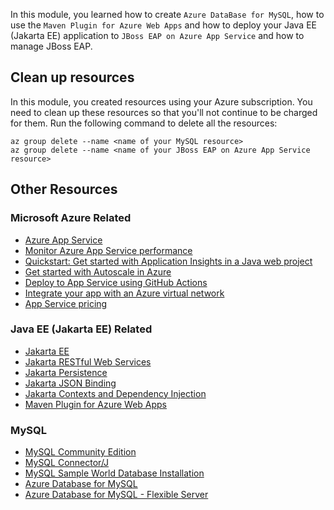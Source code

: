 In this module, you learned how to create `Azure DataBase for MySQL`, how to use the `Maven Plugin for Azure Web Apps` and how to deploy your Java EE (Jakarta EE) application to `JBoss EAP on Azure App Service` and how to manage JBoss EAP.

## Clean up resources

In this module, you created resources using your Azure subscription. You need to clean up these resources so that you'll not continue to be charged for them.
Run the following command to delete all the resources:

```azurecli
az group delete --name <name of your MySQL resource>
az group delete --name <name of your JBoss EAP on Azure App Service resource>
```

## Other Resources

### Microsoft Azure Related

* [Azure App Service](https://docs.microsoft.com/azure/app-service/)
* [Monitor Azure App Service performance](https://docs.microsoft.com/en-us/azure/azure-monitor/app/azure-web-apps?tabs=java)
* [Quickstart: Get started with Application Insights in a Java web project](https://docs.microsoft.com/azure/azure-monitor/app/java-get-started?tabs=maven)
* [Get started with Autoscale in Azure](https://docs.microsoft.com/azure/azure-monitor/platform/autoscale-get-started)
* [Deploy to App Service using GitHub Actions](https://docs.microsoft.com/azure/app-service/deploy-github-actions?tabs=userlevel)
* [Integrate your app with an Azure virtual network](https://docs.microsoft.com/azure/app-service/web-sites-integrate-with-vnet)
* [App Service pricing](https://azure.microsoft.com/pricing/details/app-service/linux/)

### Java EE (Jakarta EE) Related

* [Jakarta EE](https://jakarta.ee/)
* [Jakarta RESTful Web Services](https://projects.eclipse.org/projects/ee4j.jaxrs)
* [Jakarta Persistence](https://projects.eclipse.org/projects/ee4j.jpa)
* [Jakarta JSON Binding](http://json-b.net/)
* [Jakarta Contexts and Dependency Injection](https://projects.eclipse.org/projects/ee4j.cdi)
* [Maven Plugin for Azure Web Apps](https://github.com/microsoft/azure-maven-plugins)

### MySQL

* [MySQL Community Edition](https://www.mysql.com/products/community/)
* [MySQL Connector/J](https://mvnrepository.com/artifact/mysql/mysql-connector-java)
* [MySQL Sample World Database Installation](https://dev.mysql.com/doc/world-setup/en/world-setup-installation.html)
* [Azure Database for MySQL](https://docs.microsoft.com/azure/mysql/)
* [Azure Database for MySQL - Flexible Server](https://docs.microsoft.com/azure/mysql/flexible-server/overview)